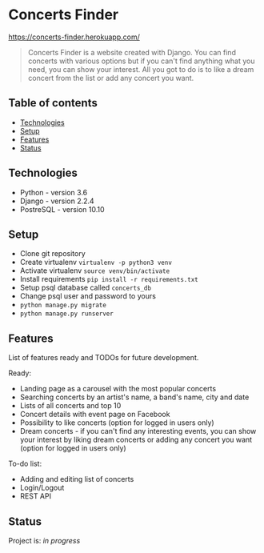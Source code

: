 # Concerts Finder

https://concerts-finder.herokuapp.com/
> Concerts Finder is a website created with Django. You can find concerts with various options but if you can't find anything what you need, you can show your interest.
All you got to do is to like a dream concert from the list or add any concert you want.

## Table of contents
* [Technologies](#technologies)
* [Setup](#setup)
* [Features](#features)
* [Status](#status)

## Technologies
* Python - version 3.6
* Django - version 2.2.4
* PostreSQL - version 10.10

## Setup
* Clone git repository
* Create virtualenv `virtualenv -p python3 venv`
* Activate virtualenv `source venv/bin/activate`
* Install requirements `pip install -r requirements.txt`
* Setup psql database called `concerts_db`
* Change psql user and password to yours
* `python manage.py migrate`
* `python manage.py runserver`

## Features
List of features ready and TODOs for future development.

Ready:
* Landing page as a carousel with the most popular concerts
* Searching concerts by an artist's name, a band's name, city and date
* Lists of all concerts and top 10
* Concert details with event page on Facebook
* Possibility to like concerts (option for logged in users only)
* Dream concerts - if you can't find any interesting events, you can show your interest by liking dream concerts or adding any concert you want (option for logged in users only)

To-do list:
* Adding and editing list of concerts
* Login/Logout
* REST API

## Status
Project is: _in progress_

